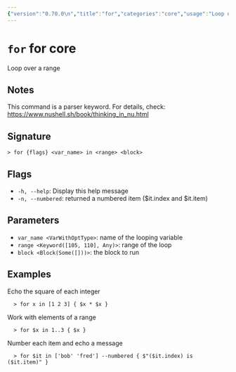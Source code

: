 ```yaml
---
{"version":"0.70.0\n","title":"for","categories":"core","usage":"Loop over a range\n"}
---
```

<!-- THIS FILE IS GENERATED BY update_book_commands.cjs USING NUSHELL'S HELP COMMANDS.
REFRAIN FROM EDITING IT MANUALLY.-->
# <code>for</code> for core

<div class='command-title'>Loop over a range</div>

## Notes

This command is a parser keyword. For details, check:
  https://www.nushell.sh/book/thinking_in_nu.html

## Signature

```> for {flags} <var_name> in <range> <block>```

## Flags

 * ```-h, --help```: Display this help message
 * ```-n, --numbered```: returned a numbered item ($it.index and $it.item)
## Parameters

 * ```var_name <VarWithOptType>```: name of the looping variable
 * ```range <Keyword([105, 110], Any)>```: range of the loop
 * ```block <Block(Some([]))>```: the block to run
## Examples

  Echo the square of each integer
```shell
  > for x in [1 2 3] { $x * $x }
```
  Work with elements of a range
```shell
  > for $x in 1..3 { $x }
```
  Number each item and echo a message
```shell
  > for $it in ['bob' 'fred'] --numbered { $"($it.index) is ($it.item)" }
```


